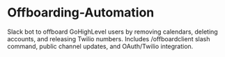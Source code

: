 # Offboarding-Automation
Slack bot to offboard GoHighLevel users by removing calendars, deleting accounts, and releasing Twilio numbers. Includes /offboardclient slash command, public channel updates, and OAuth/Twilio integration.
